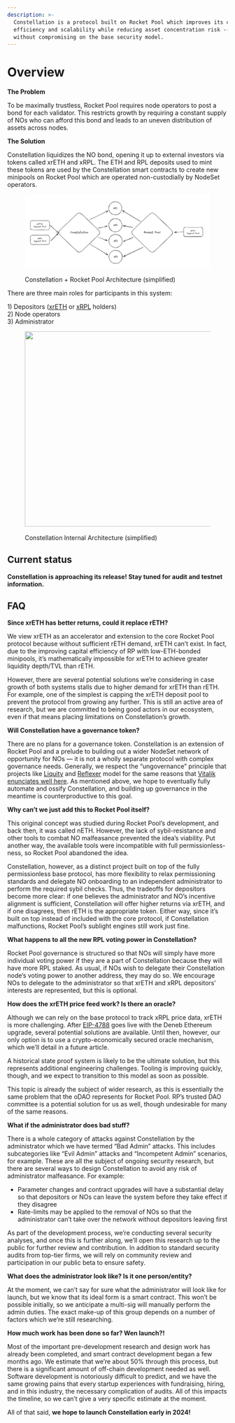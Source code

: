 ```yaml
---
description: >-
  Constellation is a protocol built on Rocket Pool which improves its capital
  efficiency and scalability while reducing asset concentration risk -- all
  without compromising on the base security model.
---
```


# Overview

**The Problem**

To be maximally trustless, Rocket Pool requires node operators to post a bond for each validator. This restricts growth by requiring a constant supply of NOs who can afford this bond and leads to an uneven distribution of assets across nodes.



**The Solution**

Constellation liquidizes the NO bond, opening it up to external investors via tokens called xrETH and xRPL. The ETH and RPL deposits used to mint these tokens are used by the Constellation smart contracts to create new minipools on Rocket Pool which are operated non-custodially by NodeSet operators.

<figure><img src="../.gitbook/assets/image.png" alt=""><figcaption><p>Constellation + Rocket Pool Architecture (simplified)</p></figcaption></figure>

There are three main roles for participants in this system:

1\) Depositors ([xrETH](xreth.md) or [xRPL](xrpl.md) holders)\
2\) Node operators\
3\) Administrator

<figure><img src="https://miro.medium.com/v2/resize:fit:700/0*d24eUDlyiDTya8oE" alt="" height="446" width="700"><figcaption><p>Constellation Internal Architecture (simplified)</p></figcaption></figure>

## Current status <a href="#d4ac" id="d4ac"></a>

**Constellation is approaching its release! Stay tuned for audit and testnet information.**

## &#x20;<a href="#id-5b03" id="id-5b03"></a>

## FAQ <a href="#id-3bc0" id="id-3bc0"></a>

**Since xrETH has better returns, could it replace rETH?**

We view xrETH as an accelerator and extension to the core Rocket Pool protocol because without sufficient rETH demand, xrETH can’t exist. In fact, due to the improving capital efficiency of RP with low-ETH-bonded minipools, it’s mathematically impossible for xrETH to achieve greater liquidity depth/TVL than rETH.

However, there are several potential solutions we’re considering in case growth of both systems stalls due to higher demand for xrETH than rETH. For example, one of the simplest is capping the xrETH deposit pool to prevent the protocol from growing any further. This is still an active area of research, but we are committed to being good actors in our ecosystem, even if that means placing limitations on Constellation’s growth.

**Will Constellation have a governance token?**

There are no plans for a governance token. Constellation is an extension of Rocket Pool and a prelude to building out a wider NodeSet network of opportunity for NOs — it is not a wholly separate protocol with complex governance needs. Generally, we respect the “ungovernance” principle that projects like [Liquity](https://www.liquity.org/) and [Reflexer](https://reflexer.finance/) model for the same reasons that [Vitalik enunciates well here](https://vitalik.ca/general/2021/08/16/voting3.html). As mentioned above, we hope to eventually fully automate and ossify Constellation, and building up governance in the meantime is counterproductive to this goal.

**Why can’t we just add this to Rocket Pool itself?**

This original concept was studied during Rocket Pool’s development, and back then, it was called nETH. However, the lack of sybil-resistance and other tools to combat NO malfeasance prevented the idea’s viability. Put another way, the available tools were incompatible with full permissionless-ness, so Rocket Pool abandoned the idea.

Constellation, however, as a distinct project built on top of the fully permissionless base protocol, has more flexibility to relax permissioning standards and delegate NO onboarding to an independent administrator to perform the required sybil checks. Thus, the tradeoffs for depositors become more clear: if one believes the administrator and NO’s incentive alignment is sufficient, Constellation will offer higher returns via xrETH, and if one disagrees, then rETH is the appropriate token. Either way, since it’s built on top instead of included with the core protocol, if Constellation malfunctions, Rocket Pool’s sublight engines still work just fine.

**What happens to all the new RPL voting power in Constellation?**

Rocket Pool governance is structured so that NOs will simply have more individual voting power if they are a part of Constellation because they will have more RPL staked. As usual, if NOs wish to delegate their Constellation node’s voting power to another address, they may do so. We encourage NOs to delegate to the administrator so that xrETH and xRPL depositors’ interests are represented, but this is optional.

**How does the xrETH price feed work? Is there an oracle?**

Although we can rely on the base protocol to track xRPL price data, xrETH is more challenging. After [EIP-4788](https://eips.ethereum.org/EIPS/eip-4788) goes live with the Deneb Ethereum upgrade, several potential solutions are available. Until then, however, our only option is to use a crypto-economically secured oracle mechanism, which we’ll detail in a future article.

A historical state proof system is likely to be the ultimate solution, but this represents additional engineering challenges. Tooling is improving quickly, though, and we expect to transition to this model as soon as possible.

This topic is already the subject of wider research, as this is essentially the same problem that the oDAO represents for Rocket Pool. RP’s trusted DAO committee is a potential solution for us as well, though undesirable for many of the same reasons.

**What if the administrator does bad stuff?**

There is a whole category of attacks against Constellation by the administrator which we have termed “Bad Admin” attacks. This includes subcategories like “Evil Admin” attacks and “Incompetent Admin” scenarios, for example. These are all the subject of ongoing security research, but there are several ways to design Constellation to avoid any risk of administrator malfeasance. For example:

* Parameter changes and contract upgrades will have a substantial delay so that depositors or NOs can leave the system before they take effect if they disagree
* Rate-limits may be applied to the removal of NOs so that the administrator can’t take over the network without depositors leaving first

As part of the development process, we’re conducting several security analyses, and once this is further along, we’ll open this research up to the public for further review and contribution. In addition to standard security audits from top-tier firms, we will rely on community review and participation in our public beta to ensure safety.

**What does the administrator look like? Is it one person/entity?**

At the moment, we can’t say for sure what the administrator will look like for launch, but we know that its ideal form is a smart contract. This won’t be possible initially, so we anticipate a multi-sig will manually perform the admin duties. The exact make-up of this group depends on a number of factors which we’re still researching.

**How much work has been done so far? Wen launch?!**

Most of the important pre-development research and design work has already been completed, and smart contract development began a few months ago. We estimate that we’re about 50% through this process, but there is a significant amount of off-chain development needed as well. Software development is notoriously difficult to predict, and we have the same growing pains that every startup experiences with fundraising, hiring, and in this industry, the necessary complication of audits. All of this impacts the timeline, so we can’t give a very specific estimate at the moment.

All of that said, **we hope to launch Constellation early in 2024!**
